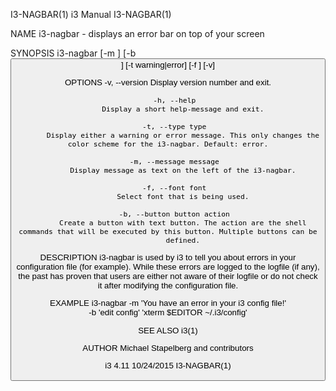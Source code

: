 I3-NAGBAR(1)                                                         i3 Manual                                                        I3-NAGBAR(1)

NAME
       i3-nagbar - displays an error bar on top of your screen

SYNOPSIS
       i3-nagbar [-m <message>] [-b <button> <action>] [-t warning|error] [-f <font>] [-v]

OPTIONS
       -v, --version
           Display version number and exit.

       -h, --help
           Display a short help-message and exit.

       -t, --type type
           Display either a warning or error message. This only changes the color scheme for the i3-nagbar. Default: error.

       -m, --message message
           Display message as text on the left of the i3-nagbar.

       -f, --font font
           Select font that is being used.

       -b, --button button action
           Create a button with text button. The action are the shell commands that will be executed by this button. Multiple buttons can be
           defined.

DESCRIPTION
       i3-nagbar is used by i3 to tell you about errors in your configuration file (for example). While these errors are logged to the logfile (if
       any), the past has proven that users are either not aware of their logfile or do not check it after modifying the configuration file.

EXAMPLE
           i3-nagbar -m 'You have an error in your i3 config file!' \
           -b 'edit config' 'xterm $EDITOR ~/.i3/config'

SEE ALSO
       i3(1)

AUTHOR
       Michael Stapelberg and contributors

i3 4.11                                                             10/24/2015                                                        I3-NAGBAR(1)
